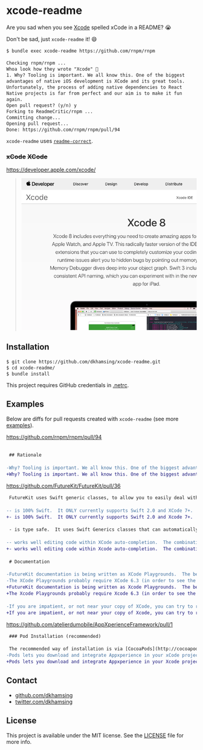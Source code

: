 # xcode-readme

Are you sad when you see [Xcode](https://developer.apple.com/xcode/) spelled xCode in a README? :sob:

Don't be sad, just `xcode-readme` it! :smile:

```
$ bundle exec xcode-readme https://github.com/rnpm/rnpm

Checking rnpm/rnpm ...
Whoa look how they wrote "Xcode" 🔴
1. Why? Tooling is important. We all know this. One of the biggest advantages of native iOS development is XCode and its great tools. Unfortunately, the process of adding native dependencies to React Native projects is far from perfect and our aim is to make it fun again.
Open pull request? (y/n) y
Forking to ReadmeCritic/rnpm ...
Committing change...
Opening pull request...
Done: https://github.com/rnpm/rnpm/pull/94
```

`xcode-readme` uses [`readme-correct`](https://github.com/dkhamsing/readme-correct).

### ~~xCode~~ ~~XCode~~

https://developer.apple.com/xcode/

> [![](assets/xcode-screenshot.png)](https://developer.apple.com/xcode/)

## Installation

```shell
$ git clone https://github.com/dkhamsing/xcode-readme.git
$ cd xcode-readme/
$ bundle install
```

This project requires GitHub credentials in [.netrc](https://github.com/octokit/octokit.rb#using-a-netrc-file).

## Examples

Below are diffs for pull requests created with `xcode-readme` (see more  [examples](https://github.com/issues?utf8=✓&q=xcode+author%3AReadmeCritic)).

https://github.com/rnpm/rnpm/pull/94

```diff

 ## Rationale

-Why? Tooling is important. We all know this. One of the biggest advantages of native iOS development is XCode and its great tools. Unfortunately, the process of adding native dependencies to React Native projects is far from perfect and our aim is to make it fun again.
+Why? Tooling is important. We all know this. One of the biggest advantages of native iOS development is Xcode and its great tools. Unfortunately, the process of adding native dependencies to React Native projects is far from perfect and our aim is to make it fun again.
```

https://github.com/FutureKit/FutureKit/pull/36

```diff
 FutureKit uses Swift generic classes, to allow you to easily deal with asynchronous/multi-threaded issues when coding for iOS or OSX.

-- is 100% Swift.  It ONLY currently supports Swift 2.0 and XCode 7+.  Swift 1.2 branch wont be supported anymore. (Too many issues with generics made swift 1.2 less than perfect)  We are also only supporting swift 2.0+ compatble SDKs (iOS 8.0+, OSX 10.x.)
+- is 100% Swift.  It ONLY currently supports Swift 2.0 and Xcode 7+.  Swift 1.2 branch wont be supported anymore. (Too many issues with generics made swift 1.2 less than perfect)  We are also only supporting swift 2.0+ compatble SDKs (iOS 8.0+, OSX 10.x.)

 - is type safe.  It uses Swift Generics classes that can automatically infer the type you wish to return from asynchronous logic.  And supports both value and reference Swift types (Both 'Any' types, and 'AnyObject/NSObject' types.)

-- works well editing code within XCode auto-completion.  The combination of type-inference and code-completion makes FutureKit coding fast and easy.
+- works well editing code within Xcode auto-completion.  The combination of type-inference and code-completion makes FutureKit coding fast and easy.

 # Documentation

-FutureKit documentation is being written as XCode Playgrounds.  The best way to start is to open the FutureKit.workspace and then opening the Playground inside.  (If you open the Playgrounds outside of the workspace, then FutureKit module may not import correctly).
-The XCode Playgrounds probably require XCode 6.3 (in order to see the Markup correctly)
+FutureKit documentation is being written as Xcode Playgrounds.  The best way to start is to open the FutureKit.workspace and then opening the Playground inside.  (If you open the Playgrounds outside of the workspace, then FutureKit module may not import correctly).
+The Xcode Playgrounds probably require Xcode 6.3 (in order to see the Markup correctly)

-If you are impatient, or not near your copy of XCode, you can try to read the first intro "raw" playground here:
+If you are impatient, or not near your copy of Xcode, you can try to read the first intro "raw" playground here:
```

https://github.com/atelierdumobile/AppXperienceFramework/pull/1

```diff
 ### Pod Installation (recommended)

 The recommended way of installation is via [CocoaPods](http://cocoapods.org).
-Pods lets you download and integrate Appxperience in your xCode project in less than 1 minute.  
+Pods lets you download and integrate Appxperience in your Xcode project in less than 1 minute.
```

## Contact

- [github.com/dkhamsing](https://github.com/dkhamsing)
- [twitter.com/dkhamsing](https://twitter.com/dkhamsing)

## License

This project is available under the MIT license. See the [LICENSE](LICENSE) file for more info.
